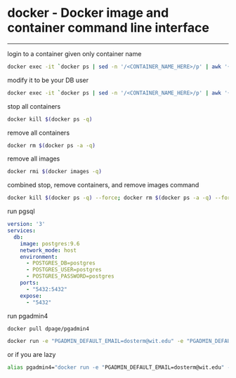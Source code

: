 # docker - Docker image and container command line interface
------------------------------------------------------------
login to a container given only container name
```sh
docker exec -it `docker ps | sed -n '/<CONTAINER_NAME_HERE>/p' | awk '{print $1}'` bash
```

modify it to be your DB user
```sh
docker exec -it `docker ps | sed -n '/<CONTAINER_NAME_HERE>/p' | awk '{print $1}'` psql -U postgres
```

stop all containers
```sh
docker kill $(docker ps -q)
```
remove all containers
```sh
docker rm $(docker ps -a -q)
```
remove all images
```sh
docker rmi $(docker images -q)
```
combined stop, remove containers, and remove images command
```sh
docker kill $(docker ps -q) --force; docker rm $(docker ps -a -q) --force ; docker rmi $(docker images -q) --force
```
run pgsql
```yaml
version: '3'
services:
  db:
    image: postgres:9.6
    network_mode: host
    environment:
      - POSTGRES_DB=postgres
      - POSTGRES_USER=postgres
      - POSTGRES_PASSWORD=postgres
    ports:
      - "5432:5432"
    expose:
      - "5432"
```
run pgadmin4
```sh
docker pull dpage/pgadmin4

docker run -e "PGADMIN_DEFAULT_EMAIL=dosterm@wit.edu" -e "PGADMIN_DEFAULT_PASSWORD=password" --network="host" <container-id>
```
or if you are lazy
```sh
alias pgadmin4="docker run -e "PGADMIN_DEFAULT_EMAIL=dosterm@wit.edu" -e "PGADMIN_DEFAULT_PASSWORD=password" --network="host" `docker image ls | sed -n '/pgadmin4/p' | awk '{print $3}'`"
```
